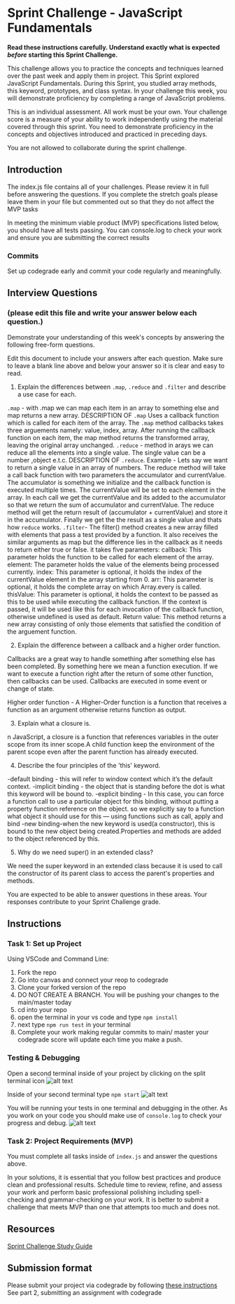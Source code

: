 # Sprint Challenge - JavaScript Fundamentals

**Read these instructions carefully. Understand exactly what is expected _before_ starting this Sprint Challenge.**

This challenge allows you to practice the concepts and techniques learned over the past week and apply them in project. This Sprint explored JavaScript Fundamentals. During this Sprint, you studied array methods, this keyword, prototypes, and class syntax. In your challenge this week, you will demonstrate proficiency by completing a range of JavaScript problems.

This is an individual assessment. All work must be your own. Your challenge score is a measure of your ability to work independently using the material covered through this sprint. You need to demonstrate proficiency in the concepts and objectives introduced and practiced in preceding days.

You are not allowed to collaborate during the sprint challenge.

## Introduction

The index.js file contains all of your challenges. Please review it in full before answering the questions. If you complete the stretch goals please leave them in your file but commented out so that they do not affect the MVP tasks

In meeting the minimum viable product (MVP) specifications listed below, you should have all tests passing. You can console.log to check your work and ensure you are submitting the correct results

### Commits

Set up codegrade early and commit your code regularly and meaningfully.

## Interview Questions

### (please edit this file and write your answer below each question.)

Demonstrate your understanding of this week's concepts by answering the following free-form questions.

Edit this document to include your answers after each question. Make sure to leave a blank line above and below your answer so it is clear and easy to read.

1. Explain the differences between `.map`, `.reduce` and `.filter` and describe a use case for each.

`.map` - with .map we can map each item in an array to something else and map returns a new array.
DESCRIPTION OF `.map`
Uses a callback function which is called for each item of the array.
The `.map` method callbacks takes three arguements namely: value, index, array.
After running the callback function on each item, the map method returns the transformed array, leaving the original array unchanged.
`.reduce` - method in arays we can reduce all the elements into a single value. The single value can be a number ,object e.t.c.
DESCRIPTION OF `.reduce`.
Example - Lets say we want to return a single value in an array of numbers.
The reduce method will take a call back function with two parameters the accumulator and currentValue.
The accumulator is something we initialize and the callback function is executed multiple times.
The currentValue will be set to each element in the array.
In each call we get the currentValue and its added to the accumulator so that we return the sum of accumulator and currentValue.
The reduce method will get the return result of (accumulator + currentValue) and store it in the accumulator.
Finally we get the the result as a single value and thats how `reduce` works.
`.filter`- The filter() method creates a new array filled with elements that pass a test provided by a function.
It also receives the similar arguments as map but the difference lies in the callback as it needs to return either true or false.
it takes five parameters:
callback: This parameter holds the function to be called for each element of the array.
element: The parameter holds the value of the elements being processed currently.
index: This parameter is optional, it holds the index of the currentValue element in the array starting from 0.
arr: This parameter is optional, it holds the complete array on which Array.every is called.
thisValue: This parameter is optional, it holds the context to be passed as this to be used while executing the callback function. If the context is passed, it will be used like this for each invocation of the callback function, otherwise undefined is used as default.
Return value: This method returns a new array consisting of only those elements that satisfied the condition of the arguement function.

2. Explain the difference between a callback and a higher order function.

Callbacks are a great way to handle something after something else has been completed. By something here we mean a function execution. If we want to execute a function right after the return of some other function, then callbacks can be used.
Callbacks are executed in some event or change of state.

Higher order function - A Higher-Order function is a function that receives a function as an argument otherwise returns function as output.

3. Explain what a closure is.

n JavaScript, a closure is a function that references variables in the outer scope from its inner scope.A child function keep the environment of the parent scope even after the parent function has already executed.

4. Describe the four principles of the 'this' keyword.

-default binding - this will refer to window context which it’s the default context.
-implicit binding - the object that is standing before the dot is what this keyword will be bound to.
-explicit binding - In this case, you can force a function call to use a particular object for this binding, without putting a property function reference on the object. so we explicitly say to a function what object it should use for this — using functions such as call, apply and bind
-new binding-when the new keyword is used(a constructor), this is bound to the new object being created.Properties and methods are added to the object referenced by this.

5. Why do we need super() in an extended class?

We need the super keyword in an extended class because it is used to call the constructor of its parent class to access the parent's properties and methods.

You are expected to be able to answer questions in these areas. Your responses contribute to your Sprint Challenge grade.

## Instructions

### Task 1: Set up Project

Using VSCode and Command Line:

1. Fork the repo
2. Go into canvas and connect your reop to codegrade
3. Clone your forked version of the repo
4. DO NOT CREATE A BRANCH. You will be pushing your changes to the main/master today
5. cd into your repo
6. open the terminal in your vs code and type `npm install`
7. next type `npm run test` in your terminal
8. Complete your work making regular commits to main/ master your codegrade score will update each time you make a push.

### Testing & Debugging

Open a second terminal inside of your project by clicking on the split terminal icon
![alt text](assets/split_terminal.png "Split Terminal")

Inside of your second terminal type `npm start`
![alt text](assets/npm_start.png "type npm start")

You will be running your tests in one terminal and debugging in the other. As you work on your code you should make use of `console.log` to check your progress and debug.
![alt text](assets/tests_debug_terminal_final.png "your terminal should look like this")

### Task 2: Project Requirements (MVP)

You must complete all tasks inside of `index.js` and answer the questions above.

In your solutions, it is essential that you follow best practices and produce clean and professional results. Schedule time to review, refine, and assess your work and perform basic professional polishing including spell-checking and grammar-checking on your work. It is better to submit a challenge that meets MVP than one that attempts too much and does not.

## Resources

[Sprint Challenge Study Guide](https://www.notion.so/bloomtech/Unit-1-Sprint-3-Study-Guide-033a9a00659a4ef98c12eb97e49a6110)

## Submission format

Please submit your project via codegrade by following [these instructions](https://notion.so.bloomtech.BloomTech-Git-Flow-Step-by-step-269f68ae3bf64eb689a8328715a179f9) See part 2, submitting an assignment with codegrade
